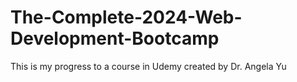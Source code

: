 # The-Complete-2024-Web-Development-Bootcamp
This is my progress to a course in Udemy created by Dr. Angela Yu
